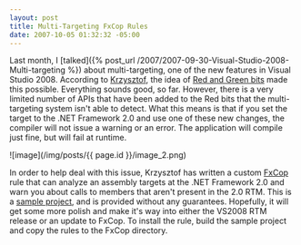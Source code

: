 ```yaml
---
layout: post
title: Multi-Targeting FxCop Rules
date: 2007-10-05 01:32:32 -05:00
---
```


Last month, I [talked]({% post_url /2007/2007-09-30-Visual-Studio-2008-Multi-targeting %}) about multi-targeting, one of the new features in Visual Studio 2008. According to [Krzysztof](http://blogs.msdn.com/kcwalina/archive/2007/10/02/Multi_2D00_TargetingAndFxCop.aspx), the idea of [Red and Green bits](http://www.danielmoth.com/Blog/2007/06/net-framework-35.html) made this possible. Everything sounds good, so far. However, there is a very limited number of APIs that have been added to the Red bits that the multi-targeting system isn't able to detect. What this means is that if you set the target to the .NET Framework 2.0 and use one of these new changes, the compiler will not issue a warning or an error. The application will compile just fine, but will fail at runtime.

![image](/img/posts/{{ page.id }}/image_2.png) 

In order to help deal with this issue, Krzysztof has written a custom [FxCop](http://www.gotdotnet.com/Team/FxCop/) rule that can analyze an assembly targets at the .NET Framework 2.0 and warn you about calls to members that aren't present in the 2.0 RTM. This is a [sample project](http://blogs.msdn.com/kcwalina/attachment/5249710.ashx), and is provided without any guarantees. Hopefully, it will get some more polish and make it's way into either the VS2008 RTM release or an update to FxCop. To install the rule, build the sample project and copy the rules to the FxCop directory.
